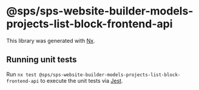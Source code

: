 # @sps/sps-website-builder-models-projects-list-block-frontend-api

This library was generated with [Nx](https://nx.dev).

## Running unit tests

Run `nx test @sps/sps-website-builder-models-projects-list-block-frontend-api` to execute the unit tests via [Jest](https://jestjs.io).
